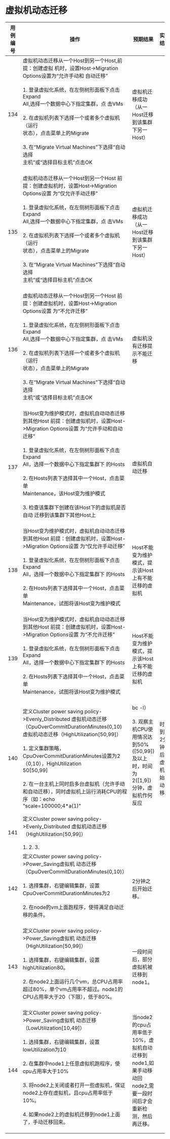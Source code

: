 # 虚拟机动态迁移

|用例编号|操作|预期结果|实际结果|备注|
|--------|----|--------|--------|----|
|134|虚拟机动态迁移从一个Host到另一个Host,前提：创建虚拟 机时，设置Host-\>Migration Options设置为“允许手动和 自动迁移”<br/><br/>1.  登录虚拟化系统，在左侧树形面板下点击 Expand<br/>    All,选择一个数据中心下指定集群，点 击VMs<br/><br/>2.  在虚拟机列表下选择一个或者多个虚拟机（运行<br/>    状态），点击菜单上的Migrate<br/><br/>3.  在“Migrate Virtual Machines”下选择“自动选择<br/>    主机”或“选择目标主机”点击OK<br/><br/>|虚拟机迁移成功（从一Host迁移到该集群下另一Host）|||
|135|虚拟机动态迁移从一个Host到另一个Host 前提：创建虚拟机时，设置Host-\>Migration Options设置 为“仅允许手动迁移”<br/><br/>1.  登录虚拟化系统，在左侧树形面板下点击 Expand<br/>    All,选择一个数据中心下指定集群，点 击VMs<br/><br/>2.  在虚拟机列表下选择一个或者多个虚拟机（运行<br/>    状态），点击菜单上的Migrate<br/><br/>3.  在“Migrate Virtual Machines”下选择“自动选择<br/>    主机”或“选择目标主机”点击OK<br/><br/>|虚拟机迁移成功（从一Host迁移到该集群下另一Host）|||
|136|虚拟机动态迁移从一个Host到另一个Host 前提：创建虚拟机时，设置Host-\>Migration Options设置 为“不允许迁移”<br/><br/>1.  登录虚拟化系统，在左侧树形面板下点击 Expand<br/>    All,选择一个数据中心下指定集群，点 击VMs<br/><br/>2.  在虚拟机列表下选择一个或者多个虚拟机（运行<br/>    状态），点击菜单上的Migrate<br/><br/>3.  在“Migrate Virtual Machines”下选择“自动选择<br/>    主机”或“选择目标主机”点击OK<br/><br/>|虚拟机没有迁移提示不能迁移|||
|137|当Host变为维护模式时，虚拟机自动动态迁移到其他Host 前提：创建虚拟机时，设置Host-\>Migration Options设置 为“允许手动和自动迁移”<br/><br/>1.  登录虚拟化系统，在左侧树形面板下点击 Expand<br/>    All，选择一个数据中心下指定集群下 的Hosts<br/><br/>2.  在Hosts列表下选择其中一个Host，点击菜单<br/>    Maintenance，该Host变为维护模式<br/><br/>3.  检查该集群下创建在该Host下的虚拟机是否自动 迁移到该集群下其他Host上<br/><br/>|虚拟机自动迁移|||
|138|当Host变为维护模式时，虚拟机自动动态迁移到其他Host 前提：创建虚拟机时，设置Host-\>Migration Options设置 为“仅允许手动迁移”<br/><br/>1.  登录虚拟化系统，在左侧树形面板下点击 Expand<br/>    All，选择一个数据中心下指定集群下 的Hosts<br/><br/>2.  在Hosts列表下选择其中一个Host，点击菜单<br/>    Maintenance，试图将该Host变为维护模式<br/><br/>|Host不能变为维护模式，提示该Host上有不能迁移的虚拟机|||
|139|当Host变为维护模式时，虚拟机自动动态迁移到其他Host 前提：创建虚拟机时，设置Host-\>Migration Options设置 为“不允许迁移”<br/><br/>1.  登录虚拟化系统，在左侧树形面板下点击 Expand<br/>    All，选择一个数据中心下指定集群下 的Hosts<br/><br/>2.  在Hosts列表下选择其中一个Host，点击菜单<br/>    Maintenance，试图将该Host变为维护模式<br/><br/>|Host不能变为维护模式，提示该Host上有不能迁移的虚拟机|||
|140|定义Cluster power saving policy-\>Evenly\_Distributed 虚拟机动态迁移（CpuOverCommitDurationMinutes(0,10) 虚拟机动态迁移（HighUtilization[50,99]）<br/><br/>1.  定义集群策略，CpuOverCommitDurationMinutes设置为2（0,10），HighUtilization<br/>    50[50,99]<br/><br/>2.  在一台主机上同时启多台虚拟机（允许手动和自动迁移），同时虚拟机上运行消耗CPU的程序（如：echo<br/>    "scale=100000;4\*a(1)"|bc -l）<br/><br/>3.  观察主机CPU使用情况达到50%([50,99])及以上时，时间为2([1,9])分钟，虚拟机作何反应<br/><br/>|时间到达2分钟后，虚拟机开始自动迁移|||
|141|定义Cluster power saving policy-\>Evenly\_Distributed 虚拟机动态迁移（HighUtilization[50,99]）<br/><br/>1.  2.  3.  ||||
|142|定义Cluster power saving policy-\>Power\_Saving虚拟机 动态迁移（CpuOverCommitDurationMinutes(0,10)）<br/><br/>1.  选择集群，右键编辑集群，设置CpuOverCommitDurationMinutes为2<br/><br/>2.  在node的vm上面跑程序，使得满足自动迁移的条件。<br/><br/>|2分钟之后开始迁移。|||
|143|定义Cluster power saving policy-\>Power\_Saving虚拟机 动态迁移（HighUtilization[50,99]）<br/><br/>1.  选择集群，右键编辑集群，设置highUtilization80。<br/><br/>2.  在node2上面运行几个vm，总CPU占用率超过80%，单个vm占用率不超过。node1的CPU占用率大于20（下限），低于80%。<br/><br/>|一段时间后，部分虚拟机被迁移到node1。|||
|144|定义Cluster power saving policy-\>Power\_Saving虚拟机 动态迁移（LowUtilization[10,49]）<br/><br/>1.  选择集群，右键编辑集群，设置lowUtilization为10<br/><br/>2.  在集群中node1上任意虚拟机跑程序，使cpu占用率大于10%<br/><br/>3.  将node2上关闭或者打开一些虚拟机，保证node2上存在虚拟机，且cpu占用率低于10%。<br/><br/>4.  如果node2上的虚拟机迁移到node1上面了，手动迁移回来。<br/><br/>|当node2的cpu占用率低于10%，虚拟机自动迁移到node1,如果手动移动回node2,需要一段时间后才会重新检测，然后再迁移。||node1和node2的selinux应该配置一致，否则无法迁移。|<br/>|以上用例均为虚拟机磁盘为Internal 当虚拟机磁盘为External时进行虚拟机迁移，是否可以迁移成 功（手动、自动）？？？|

